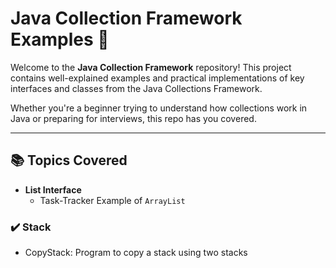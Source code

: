 # Java Collection Framework Examples 🚀

Welcome to the **Java Collection Framework** repository! This project contains well-explained examples and practical implementations of key interfaces and classes from the Java Collections Framework.

Whether you're a beginner trying to understand how collections work in Java or preparing for interviews, this repo has you covered.

---

## 📚 Topics Covered

- **List Interface**
  - Task-Tracker Example of `ArrayList` 
  

### ✔️ Stack
- CopyStack: Program to copy a stack using two stacks
